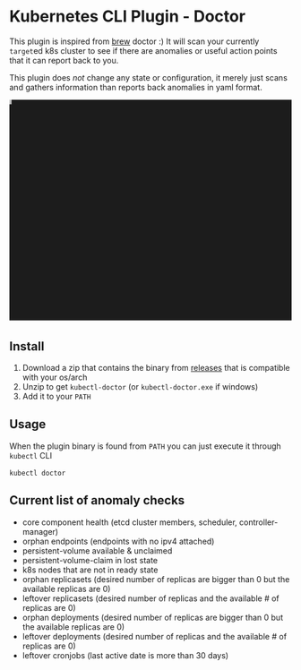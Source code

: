 # Kubernetes CLI Plugin - Doctor

This plugin is inspired from [brew](http://brew.sh/) doctor :) It will scan your currently `target`ed k8s cluster to see if there are anomalies or useful action points that it can report back to you.

This plugin does *not* change any state or configuration, it merely just scans and gathers information than reports back anomalies in yaml format.

![Demo](./docs/example.svg)

## Install
1. Download a zip that contains the binary from [releases](https://github.com/emirozer/kubectl-doctor/releases) that is compatible with your os/arch
2. Unzip to get `kubectl-doctor`  (or `kubectl-doctor.exe` if windows)
3. Add it to your `PATH`

## Usage
When the plugin binary is found from `PATH` you can just execute it through `kubectl` CLI
```shell
kubectl doctor
```

## Current list of anomaly checks

* core component health (etcd cluster members, scheduler, controller-manager)
* orphan endpoints (endpoints with no ipv4 attached)
* persistent-volume available & unclaimed
* persistent-volume-claim in lost state
* k8s nodes that are not in ready state
* orphan replicasets (desired number of replicas are bigger than 0 but the available replicas are 0)
* leftover replicasets (desired number of replicas and the available # of replicas are 0)
* orphan deployments (desired number of replicas are bigger than 0 but the available replicas are 0)
* leftover deployments (desired number of replicas and the available # of replicas are 0)
* leftover cronjobs (last active date is more than 30 days)
